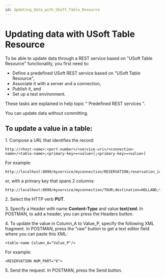 ```yaml
---
id: Updating_data_with_USoft_Table_Resource
---
```


# Updating data with USoft Table Resource

To be able to update data through a REST service based on "USoft Table Resource" functionality, you first need to:

- Define a predefined USoft REST service based on "USoft Table Resource",
- Associate it with a server and a connection,
- Publish it, and
- Set up a test environment.

These tasks are explained in help topic " Predefined REST services ".

You can update data without committing.

## To update a value in a table:

1. Compose a URL that identifies the record:

```
http://<host-name>:<port-number>/<service-uri>/<connection-name>/<table-name>;<primary-key>=<value>[;<primary-key>=<value>]
```

For example:

```
http://localhost:8090/myservice/myconnection/RESERVATION;reservation_id=1337
```

or, with a primary key that spans 2 columns:

```
http://localhost:8090/myservice/myconnection/TOUR;destination=HOLLAND;tour_type=TULIPS
```

2. Select the HTTP verb **PUT**.

3. Specify a Header with name **Content-Type** and value **text/xml**. In POSTMAN, to add a header, you can press the Headers button.

4. To update the value in Column_A to Value_P, specify the following XML fragment. In POSTMAN, press the "raw" button to get a text editor field where you can paste this XML:

```
<table-name Column_A="Value_P"/>
```

For example:

```
<RESERVATION NUM_PART="6">
```

5. Send the request. In POSTMAN, press the Send button.